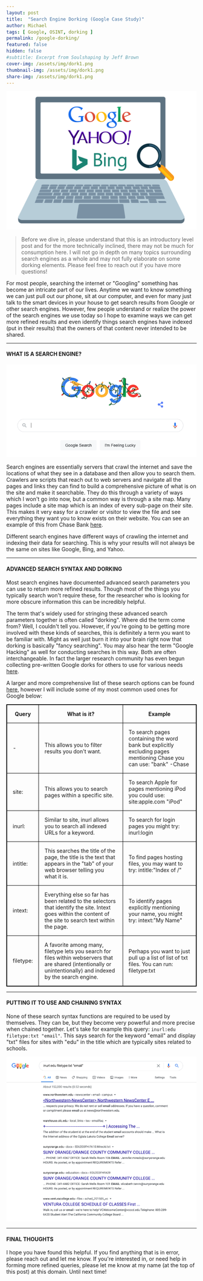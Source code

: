 ```yaml
---
layout: post
title:  "Search Engine Dorking (Google Case Study)"
author: Michael
tags: [ Google, OSINT, dorking ]
permalink: /google-dorking/
featured: false
hidden: false
#subtitle: Excerpt from Soulshaping by Jeff Brown
cover-img: /assets/img/dork1.png
thumbnail-img: /assets/img/dork1.png
share-img: /assets/img/dork1.png
---
```


<style>
table, th, td {
  border: 1px solid black;
  border-collapse: collapse;
}
th, td {
  padding: 15px;
}
</style>

<center><p><img src="/assets/img/dork1.png"></p></center>

<blockquote>Before we dive in, please understand that this is an introductory level post and for the more technically inclined, there may not be much for consumption here. I will not go in depth on many topics surrounding search engines as a whole and may not fully elaborate on some dorking elements. Please feel free to reach out if you have more questions!</blockquote>

For most people, searching the internet or "Googling" something has become an intricate part of our lives. Anytime we want to know something we can just pull out our phone, sit at our computer, and even for many just talk to the smart devices in your house to get search results from Google or other search engines. However, few people understand or realize the power of the search engines we use today so I hope to examine ways we can get more refined results and even identify things search engines have indexed (put in their results) that the owners of that content never intended to be shared.

<hr>

#### WHAT IS A SEARCH ENGINE?

<center><p><img src="/assets/img/dork2.png"></p></center>

Search engines are essentially servers that crawl the internet and save the locations of what they see in a database and then allow you to search them. Crawlers are scripts that reach out to web servers and navigate all the pages and links they can find to build a comprehensive picture of what is on the site and make it searchable. They do this through a variety of ways which I won't go into now, but a common way is through a site map. Many pages include a site map which is an index of every sub-page on their site. This makes it very easy for a crawler or visitor to view the file and see everything they want you to know exists on their website. You can see an example of this from Chase Bank <a href="https://www.chase.com/sitemap.xml" target="_blank">here</a>.

Different search engines have different ways of crawling the internet and indexing their data for searching. This is why your results will not always be the same on sites like Google, Bing, and Yahoo.

<hr>

#### ADVANCED SEARCH SYNTAX AND DORKING

Most search engines have documented advanced search parameters you can use to return more refined results. Though most of the things you typically search won't require these, for the researcher who is looking for more obscure information this can be incredibly helpful.

The term that's widely used for stringing these advanced search parameters together is often called "dorking". Where did the term come from? Well, I couldn't tell you. However, if you're going to be getting more involved with these kinds of searches, this is definitely a term you want to be familiar with. Might as well just burn it into your brain right now that dorking is basically "fancy searching". You may also hear the term "Google Hacking" as well for conducting searches in this way. Both are often interchangeable. In fact the larger research community has even begun collecting pre-written Google dorks for others to use for various needs <a href="https://www.exploit-db.com/google-hacking-database" target="_blank">here</a>.

A larger and more comprehensive list of these search options can be found <a href="https://www.spyfu.com/blog/google-search-operators/" target="_blank">here</a>, however I will include some of my most common used ones for Google below:

<table style="width:100%" border="1">
<thead>
  <tr>
    <th>Query</th>
    <th>What is it?</th>
    <th>Example</th>
  </tr>
</thead>
<tbody>
  <tr>
    <td>-</td>
    <td>This allows you to filter results you don't want.</td>
    <td>To search pages containing the word bank but explicitly excluding pages mentioning Chase you can use:
    "bank" -Chase</td>
  </tr>
  <tr>
    <td>site:</td>
    <td>This allows you to search pages within a specific site.</td>
    <td>To search Apple for pages mentioning iPod you could use:
    site:apple.com "iPod"</td>
  </tr>
  <tr>
    <td>inurl:</td>
    <td>Similar to site, inurl allows you to search all indexed URLs for a keyword.</td>
    <td>To search for login pages you might try:
    inurl:login</td>
  </tr>
  <tr>
    <td>intitle:</td>
    <td>This searches the title of the page, the title is the text that appears in the "tab" of your web browser telling you what it is.</td>
    <td>To find pages hosting files, you may want to try:
    intitle:"Index of /"</td>
  </tr>
  <tr>
    <td>intext:</td>
    <td>Everything else so far has been related to the selectors that identify the site. Intext goes within the content of the site to search text within the page.</td>
    <td>To identify pages explicitly mentioning your name, you might try:
    intext:"My Name"</td>
  </tr>
  <tr>
    <td>filetype:</td>
    <td>A favorite among many, filetype lets you search for files within webservers that are shared (intentionally or unintentionally) and indexed by the search engine.</td>
    <td>Perhaps you want to just pull up a list of list of txt files. You can run:
    filetype:txt </td>
  </tr>
</tbody>
</table>

<hr>

#### PUTTING IT TO USE AND CHAINING SYNTAX

None of these search syntax functions are required to be used by themselves. They can be, but they become very powerful and more precise when chained together. Let's take for example this query: `inurl:edu filetype:txt "email"`. This says search for the keyword "email" and display "txt" files for sites with "edu" in the title which are typically sites related to schools.

<center><p><img src="/assets/img/dork3.png"></p></center>

<hr>

#### FINAL THOUGHTS

I hope you have found this helpful. If you find anything that is in error, please reach out and let me know. If you're interested in, or need help in forming more refined queries, please let me know at my name (at the top of this post) at this domain. Until next time!
